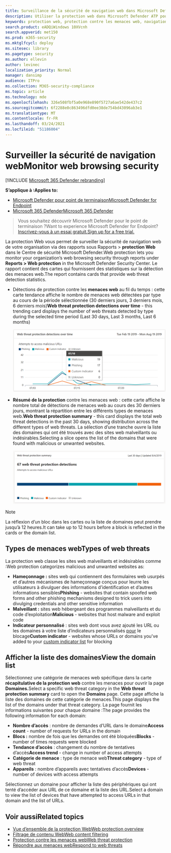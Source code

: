 ```yaml
---
title: Surveillance de la sécurité de navigation web dans Microsoft Defender ATP
description: Utiliser la protection web dans Microsoft Defender ATP pour surveiller la sécurité de navigation web
keywords: protection web, protection contre les menaces web, navigation web, surveillance, rapports, cartes, liste de domaines, sécurité, hameçonnage, programme malveillant, attaque, sites web, protection réseau, Edge, Internet Explorer, Chrome, Firefox, navigateur web
search.product: eADQiWindows 10XVcnh
search.appverid: met150
ms.prod: m365-security
ms.mktglfcycl: deploy
ms.sitesec: library
ms.pagetype: security
ms.author: ellevin
author: levinec
localization_priority: Normal
manager: dansimp
audience: ITPro
ms.collection: M365-security-compliance
ms.topic: article
ms.technology: mde
ms.openlocfilehash: 326e508fbf5a0e968e890f5727a6ae542de437c2
ms.sourcegitcommit: 6f2288e0c863496dfd0ee38de754bd43096ab3e1
ms.translationtype: MT
ms.contentlocale: fr-FR
ms.lasthandoff: 03/24/2021
ms.locfileid: "51186004"
---
```

# <a name="monitor-web-browsing-security"></a><span data-ttu-id="1d2a4-104">Surveiller la sécurité de navigation web</span><span class="sxs-lookup"><span data-stu-id="1d2a4-104">Monitor web browsing security</span></span>

[!INCLUDE [Microsoft 365 Defender rebranding](../../includes/microsoft-defender.md)]

<span data-ttu-id="1d2a4-105">**S’applique à :**</span><span class="sxs-lookup"><span data-stu-id="1d2a4-105">**Applies to:**</span></span>
- [<span data-ttu-id="1d2a4-106">Microsoft Defender pour point de terminaison</span><span class="sxs-lookup"><span data-stu-id="1d2a4-106">Microsoft Defender for Endpoint</span></span>](https://go.microsoft.com/fwlink/p/?linkid=2154037)
- [<span data-ttu-id="1d2a4-107">Microsoft 365 Defender</span><span class="sxs-lookup"><span data-stu-id="1d2a4-107">Microsoft 365 Defender</span></span>](https://go.microsoft.com/fwlink/?linkid=2118804)

><span data-ttu-id="1d2a4-108">Vous souhaitez découvrir Microsoft Defender pour le point de terminaison ?</span><span class="sxs-lookup"><span data-stu-id="1d2a4-108">Want to experience Microsoft Defender for Endpoint?</span></span> [<span data-ttu-id="1d2a4-109">Inscrivez-vous à un essai gratuit.</span><span class="sxs-lookup"><span data-stu-id="1d2a4-109">Sign up for a free trial.</span></span>](https://www.microsoft.com/microsoft-365/windows/microsoft-defender-atp?ocid=docs-wdatp-main-abovefoldlink&rtc=1)

<span data-ttu-id="1d2a4-110">La protection Web vous permet de surveiller la sécurité de navigation web de votre organisation via des rapports sous Rapports > **protection Web** dans le Centre de sécurité Microsoft Defender.</span><span class="sxs-lookup"><span data-stu-id="1d2a4-110">Web protection lets you monitor your organization’s web browsing security through reports under **Reports > Web protection** in the Microsoft Defender Security Center.</span></span> <span data-ttu-id="1d2a4-111">Le rapport contient des cartes qui fournissent des statistiques sur la détection des menaces web.</span><span class="sxs-lookup"><span data-stu-id="1d2a4-111">The report contains cards that provide web threat detection statistics.</span></span>

- <span data-ttu-id="1d2a4-112">Détections de protection contre les **menaces web** au fil du temps : cette carte tendance affiche le nombre de menaces web détectées par type au cours de la période sélectionnée (30 derniers jours, 3 derniers mois, 6 derniers mois)</span><span class="sxs-lookup"><span data-stu-id="1d2a4-112">**Web threat protection detections over time** - this trending card displays the number of web threats detected by type during the selected time period (Last 30 days, Last 3 months, Last 6 months)</span></span>
 
    ![Image de la carte montrant les détections de protection contre les menaces web au fil du temps](images/wtp-blocks-over-time.png)

- <span data-ttu-id="1d2a4-114">**Résumé de la protection** contre les menaces web : cette carte affiche le nombre total de détections de menaces web au cours des 30 derniers jours, montrant la répartition entre les différents types de menaces web.</span><span class="sxs-lookup"><span data-stu-id="1d2a4-114">**Web threat protection summary** - this card displays the total web threat detections in the past 30 days, showing distribution across the different types of web threats.</span></span> <span data-ttu-id="1d2a4-115">La sélection d’une tranche ouvre la liste des domaines qui ont été trouvés avec des sites web malveillants ou indésirables.</span><span class="sxs-lookup"><span data-stu-id="1d2a4-115">Selecting a slice opens the list of the domains that were found with malicious or unwanted websites.</span></span>

    ![Image de la carte montrant le résumé de la protection contre les menaces web](images/wtp-summary.png)

>[!Note]
><span data-ttu-id="1d2a4-117">La réflexion d’un bloc dans les cartes ou la liste de domaines peut prendre jusqu’à 12 heures.</span><span class="sxs-lookup"><span data-stu-id="1d2a4-117">It can take up to 12 hours before a block is reflected in the cards or the domain list.</span></span>

## <a name="types-of-web-threats"></a><span data-ttu-id="1d2a4-118">Types de menaces web</span><span class="sxs-lookup"><span data-stu-id="1d2a4-118">Types of web threats</span></span>

<span data-ttu-id="1d2a4-119">La protection web classe les sites web malveillants et indésirables comme :</span><span class="sxs-lookup"><span data-stu-id="1d2a4-119">Web protection categorizes malicious and unwanted websites as:</span></span>

- <span data-ttu-id="1d2a4-120">**Hameçonnage :** sites web qui contiennent des formulaires web usurpés et d’autres mécanismes de hameçonnage conçus pour leurre les utilisateurs à divulguer des informations d’identification et d’autres informations sensibles</span><span class="sxs-lookup"><span data-stu-id="1d2a4-120">**Phishing** - websites that contain spoofed web forms and other phishing mechanisms designed to trick users into divulging credentials and other sensitive information</span></span>
- <span data-ttu-id="1d2a4-121">**Malveillant :** sites web hébergeant des programmes malveillants et du code d’exploitation</span><span class="sxs-lookup"><span data-stu-id="1d2a4-121">**Malicious** - websites that host malware and exploit code</span></span>
- <span data-ttu-id="1d2a4-122">**Indicateur personnalisé** : sites web dont vous avez ajouté les URL ou les domaines à votre liste d’indicateurs personnalisés [pour](manage-indicators.md) le blocage</span><span class="sxs-lookup"><span data-stu-id="1d2a4-122">**Custom indicator** - websites whose URLs or domains you've added to your [custom indicator list](manage-indicators.md) for blocking</span></span>

## <a name="view-the-domain-list"></a><span data-ttu-id="1d2a4-123">Afficher la liste des domaines</span><span class="sxs-lookup"><span data-stu-id="1d2a4-123">View the domain list</span></span>

<span data-ttu-id="1d2a4-124">Sélectionnez une catégorie de menaces web spécifique dans la carte **récapitulative de la protection web** contre les menaces pour ouvrir la page **Domaines.**</span><span class="sxs-lookup"><span data-stu-id="1d2a4-124">Select a specific web threat category in the **Web threat protection summary** card to open the **Domains** page.</span></span> <span data-ttu-id="1d2a4-125">Cette page affiche la liste des domaines de cette catégorie de menaces.</span><span class="sxs-lookup"><span data-stu-id="1d2a4-125">This page displays the list of the domains under that threat category.</span></span> <span data-ttu-id="1d2a4-126">La page fournit les informations suivantes pour chaque domaine :</span><span class="sxs-lookup"><span data-stu-id="1d2a4-126">The page provides the following information for each domain:</span></span>

- <span data-ttu-id="1d2a4-127">**Nombre d’accès** : nombre de demandes d’URL dans le domaine</span><span class="sxs-lookup"><span data-stu-id="1d2a4-127">**Access count** - number of requests for URLs in the domain</span></span>
- <span data-ttu-id="1d2a4-128">**Blocs :** nombre de fois que les demandes ont été bloquées</span><span class="sxs-lookup"><span data-stu-id="1d2a4-128">**Blocks** - number of times requests were blocked</span></span>
- <span data-ttu-id="1d2a4-129">**Tendance d’accès** : changement du nombre de tentatives d’accès</span><span class="sxs-lookup"><span data-stu-id="1d2a4-129">**Access trend** - change in number of access attempts</span></span>
- <span data-ttu-id="1d2a4-130">**Catégorie de menace** : type de menace web</span><span class="sxs-lookup"><span data-stu-id="1d2a4-130">**Threat category** - type of web threat</span></span>
- <span data-ttu-id="1d2a4-131">**Appareils** : nombre d’appareils avec tentatives d’accès</span><span class="sxs-lookup"><span data-stu-id="1d2a4-131">**Devices** - number of devices with access attempts</span></span>

<span data-ttu-id="1d2a4-132">Sélectionnez un domaine pour afficher la liste des périphériques qui ont tenté d’accéder aux URL de ce domaine et la liste des URL.</span><span class="sxs-lookup"><span data-stu-id="1d2a4-132">Select a domain to view the list of devices that have attempted to access URLs in that domain and the list of URLs.</span></span>

## <a name="related-topics"></a><span data-ttu-id="1d2a4-133">Voir aussi</span><span class="sxs-lookup"><span data-stu-id="1d2a4-133">Related topics</span></span>

- [<span data-ttu-id="1d2a4-134">Vue d’ensemble de la protection Web</span><span class="sxs-lookup"><span data-stu-id="1d2a4-134">Web protection overview</span></span>](web-protection-overview.md)
- [<span data-ttu-id="1d2a4-135">Filtrage de contenu Web</span><span class="sxs-lookup"><span data-stu-id="1d2a4-135">Web content filtering</span></span>](web-content-filtering.md)
- [<span data-ttu-id="1d2a4-136">Protection contre les menaces web</span><span class="sxs-lookup"><span data-stu-id="1d2a4-136">Web threat protection</span></span>](web-threat-protection.md)
- [<span data-ttu-id="1d2a4-137">Répondre aux menaces web</span><span class="sxs-lookup"><span data-stu-id="1d2a4-137">Respond to web threats</span></span>](web-protection-response.md)
